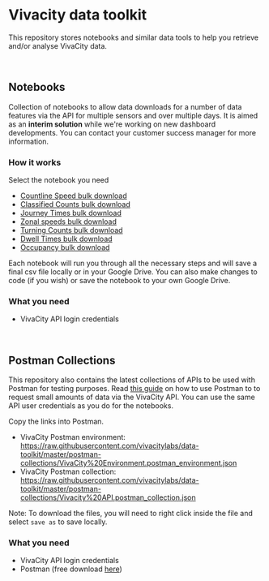 # Vivacity data toolkit
This repository stores notebooks and similar data tools to help you retrieve and/or analyse VivaCity data. 

<br>

## Notebooks

Collection of notebooks to allow data downloads for a number of data features via the API for multiple sensors and over multiple days. It is aimed as an **interim solution** while we're working on new dashboard developments. You can contact your customer success manager for more information.

### How it works

Select the notebook you need
- [Countline Speed bulk download](https://github.com/vivacitylabs/data-toolkit/blob/master/notebooks/countline_speeds_bulk_download_generator.ipynb)
- [Classified Counts bulk download](https://github.com/vivacitylabs/data-toolkit/blob/master/notebooks/classified_counts_bulk_download_generator.ipynb)
- [Journey Times bulk download](https://github.com/vivacitylabs/data-toolkit/blob/master/notebooks/journey_times_bulk_download_generator.ipynb)
- [Zonal speeds bulk download](https://github.com/vivacitylabs/data-toolkit/blob/master/notebooks/zonal_speeds_bulk_download_generator.ipynb)
- [Turning Counts bulk download](https://github.com/vivacitylabs/data-toolkit/blob/master/notebooks/turning_counts_bulk_download_generator.ipynb)
- [Dwell Times bulk download](https://github.com/vivacitylabs/data-toolkit/blob/master/notebooks/dwell_times_bulk_download_generator.ipynb)
- [Occupancy bulk download](https://github.com/vivacitylabs/data-toolkit/blob/master/notebooks/occupancy_bulk_download_generator.ipynb)

Each notebook will run you through all the necessary steps and will save a final csv file locally or in your Google Drive.
You can also make changes to code (if you wish) or save the notebook to your own Google Drive. 

### What you need

- VivaCity API login credentials

<br>

## Postman Collections

This repository also contains the latest collections of APIs to be used with Postman for testing purposes. Read [this guide](https://vivacitylabs.atlassian.net/wiki/spaces/PKB/pages/2600173735/Using+Postman) on how to use Postman to to request small amounts of data via the VivaCity API. You can use the same API user credentials as you do for the notebooks. 

Copy the links into Postman. 

- VivaCity Postman environment: https://raw.githubusercontent.com/vivacitylabs/data-toolkit/master/postman-collections/VivaCity%20Environment.postman_environment.json
- VivaCity Postman collection: https://raw.githubusercontent.com/vivacitylabs/data-toolkit/master/postman-collections/Vivacity%20API.postman_collection.json

Note: To download the files, you will need to right click inside the file and select `save as` to save locally. 

### What you need

- VivaCity API login credentials
- Postman (free download [here](https://www.postman.com/)) 

